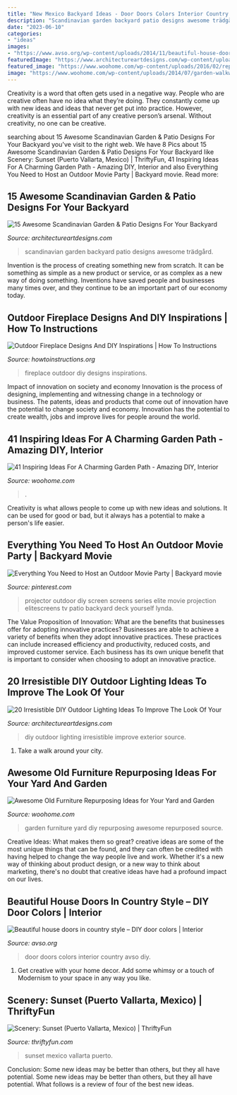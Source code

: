 ```yaml
---
title: "New Mexico Backyard Ideas - Door Doors Colors Interior Country Avso Diy"
description: "Scandinavian garden backyard patio designs awesome trädgård"
date: "2023-06-10"
categories:
- "ideas"
images:
- "https://www.avso.org/wp-content/uploads/2014/11/beautiful-house-doors-in-country-style-diy-door-colors-1415027696.jpg"
featuredImage: "https://www.architectureartdesigns.com/wp-content/uploads/2016/08/7-26.jpg"
featured_image: "https://www.woohome.com/wp-content/uploads/2016/02/repurposed-furniture-garden-yard-12.jpg"
image: "https://www.woohome.com/wp-content/uploads/2014/07/garden-walkway-ideas-33.jpg"
---
```



Creativity is a word that often gets used in a negative way. People who are creative often have no idea what they’re doing. They constantly come up with new ideas and ideas that never get put into practice. However, creativity is an essential part of any creative person’s arsenal. Without creativity, no one can be creative.

	

		
searching about 15 Awesome Scandinavian Garden &amp; Patio Designs For Your Backyard you've visit to the right web. We have 8 Pics about 15 Awesome Scandinavian Garden &amp; Patio Designs For Your Backyard like Scenery: Sunset (Puerto Vallarta, Mexico) | ThriftyFun, 41 Inspiring Ideas For A Charming Garden Path - Amazing DIY, Interior and also Everything You Need to Host an Outdoor Movie Party | Backyard movie. Read more:
		
    
## 15 Awesome Scandinavian Garden &amp; Patio Designs For Your Backyard

<img loading=lazy src="https://www.architectureartdesigns.com/wp-content/uploads/2015/05/15-Awesome-Scandinavian-Garden-Patio-Designs-For-Your-Backyard-15-630x472.jpg" onerror="this.onerror=null;this.src='https://tse1.mm.bing.net/th?id=OIP.458fTTQjVrboFkIPWU55hQHaFj&amp;pid=15.1';" alt="15 Awesome Scandinavian Garden &amp; Patio Designs For Your Backyard">

_Source: architectureartdesigns.com_

>scandinavian garden backyard patio designs awesome trädgård. 

	

Invention is the process of creating something new from scratch. It can be something as simple as a new product or service, or as complex as a new way of doing something. Inventions have saved people and businesses many times over, and they continue to be an important part of our economy today.

    
## Outdoor Fireplace Designs And DIY Inspirations | How To Instructions

<img loading=lazy src="http://www.howtoinstructions.org/wp-content/uploads/2014/10/Outdoor-Fireplace-Designs-And-DIY-Ideas-5-512x339.jpeg" onerror="this.onerror=null;this.src='https://tse2.mm.bing.net/th?id=OIP.cLnW3b4Ld9qzmre1K_k2mgHaE5&amp;pid=15.1';" alt="Outdoor Fireplace Designs And DIY Inspirations | How To Instructions">

_Source: howtoinstructions.org_

>fireplace outdoor diy designs inspirations. 

	

Impact of innovation on society and economy
Innovation is the process of designing, implementing and witnessing change in a technology or business. The patents, ideas and products that come out of innovation have the potential to change society and economy. Innovation has the potential to create wealth, jobs and improve lives for people around the world.

    
## 41 Inspiring Ideas For A Charming Garden Path - Amazing DIY, Interior

<img loading=lazy src="https://www.woohome.com/wp-content/uploads/2014/07/garden-walkway-ideas-33.jpg" onerror="this.onerror=null;this.src='https://tse4.mm.bing.net/th?id=OIP.n-OLG910pYqGDAq3mIBqewHaJR&amp;pid=15.1';" alt="41 Inspiring Ideas For A Charming Garden Path - Amazing DIY, Interior">

_Source: woohome.com_

>. 

	

Creativity is what allows people to come up with new ideas and solutions. It can be used for good or bad, but it always has a potential to make a person's life easier.

    
## Everything You Need To Host An Outdoor Movie Party | Backyard Movie

<img loading=lazy src="https://i.pinimg.com/736x/d2/fb/00/d2fb005cb520dbe442fc64d17acf2236.jpg" onerror="this.onerror=null;this.src='https://tse4.mm.bing.net/th?id=OIP.db1mIgpfuy86gClL-BRIfAHaE8&amp;pid=15.1';" alt="Everything You Need to Host an Outdoor Movie Party | Backyard movie">

_Source: pinterest.com_

>projector outdoor diy screen screens series elite movie projection elitescreens tv patio backyard deck yourself lynda. 

	

The Value Proposition of Innovation: What are the benefits that businesses offer for adopting innovative practices?
Businesses are able to achieve a variety of benefits when they adopt innovative practices. These practices can include increased efficiency and productivity, reduced costs, and improved customer service. Each business has its own unique benefit that is important to consider when choosing to adopt an innovative practice.

    
## 20 Irresistible DIY Outdoor Lighting Ideas To Improve The Look Of Your

<img loading=lazy src="https://www.architectureartdesigns.com/wp-content/uploads/2016/08/7-26.jpg" onerror="this.onerror=null;this.src='https://tse3.mm.bing.net/th?id=OIP.MY2CA9loMs4tw9V4CtRZDgHaKm&amp;pid=15.1';" alt="20 Irresistible DIY Outdoor Lighting Ideas To Improve The Look Of Your">

_Source: architectureartdesigns.com_

>diy outdoor lighting irresistible improve exterior source. 

	

1) Take a walk around your city.

    
## Awesome Old Furniture Repurposing Ideas For Your Yard And Garden

<img loading=lazy src="https://www.woohome.com/wp-content/uploads/2016/02/repurposed-furniture-garden-yard-12.jpg" onerror="this.onerror=null;this.src='https://tse1.mm.bing.net/th?id=OIP.3pGok8iSjaVTehAryotYogHaJ4&amp;pid=15.1';" alt="Awesome Old Furniture Repurposing Ideas for Your Yard and Garden">

_Source: woohome.com_

>garden furniture yard diy repurposing awesome repurposed source. 

	

Creative Ideas: What makes them so great?
creative ideas are some of the most unique things that can be found, and they can often be credited with having helped to change the way people live and work. Whether it's a new way of thinking about product design, or a new way to think about marketing, there's no doubt that creative ideas have had a profound impact on our lives.

    
## Beautiful House Doors In Country Style – DIY Door Colors | Interior

<img loading=lazy src="https://www.avso.org/wp-content/uploads/2014/11/beautiful-house-doors-in-country-style-diy-door-colors-1415027696.jpg" onerror="this.onerror=null;this.src='https://tse3.mm.bing.net/th?id=OIP.aDD1YXmyYSrdzOd034BufwHaKe&amp;pid=15.1';" alt="Beautiful house doors in country style – DIY door colors | Interior">

_Source: avso.org_

>door doors colors interior country avso diy. 

	

1. Get creative with your home decor. Add some whimsy or a touch of Modernism to your space in any way you like. 

    
## Scenery: Sunset (Puerto Vallarta, Mexico) | ThriftyFun

<img loading=lazy src="https://img.thrfun.com/img/000/290/mexico_sunset_x.jpg" onerror="this.onerror=null;this.src='https://tse3.mm.bing.net/th?id=OIP.ubli8H5fWyM2562Vm0xfcAHaE6&amp;pid=15.1';" alt="Scenery: Sunset (Puerto Vallarta, Mexico) | ThriftyFun">

_Source: thriftyfun.com_

>sunset mexico vallarta puerto. 

	

Conclusion: Some new ideas may be better than others, but they all have potential.
Some new ideas may be better than others, but they all have potential. What follows is a review of four of the best new ideas.

